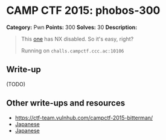 # CAMP CTF 2015: phobos-300

**Category:** Pwn
**Points:** 300
**Solves:** 30
**Description:**

> This [one](phobos) has NX disabled. So it's easy, right?
>
> Running on `challs.campctf.ccc.ac:10106`


## Write-up

(TODO)

## Other write-ups and resources

* <https://ctf-team.vulnhub.com/campctf-2015-bitterman/>
* [Japanese](http://charo-it.hatenablog.jp/entry/2015/08/18/153828)
* [Japanese](http://www.cnhackmy.com/hacked/CTF/2015/09/12/00001675.html)
